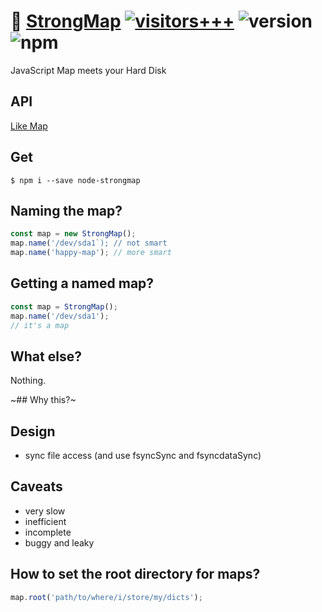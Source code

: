 # :dvd: [StrongMap](https://github.com/c9fe/StrongMap) [![visitors+++](https://hits.seeyoufarm.com/api/count/incr/badge.svg?url=https%3A%2F%2Fgithub.com%2Fc9fe%2FStrongMap&count_bg=%2379C83D&title_bg=%23555555&icon=&icon_color=%23E7E7E7&title=%28today%2Ftotal%29%20visitors%2B%2B%2B%20since%20Dec%201%202020&edge_flat=false)](https://hits.seeyoufarm.com) ![version](https://img.shields.io/npm/v/sirdb?label=version) ![npm](https://img.shields.io/npm/dt/node-strongmap)

JavaScript Map meets your Hard Disk

## API

[Like Map](https://developer.mozilla.org/en-US/docs/Web/JavaScript/Reference/Global_Objects/Map)

## Get

```console
$ npm i --save node-strongmap
```

## Naming the map?

```js
const map = new StrongMap();
map.name('/dev/sda1`); // not smart
map.name('happy-map'); // more smart
```

## Getting a named map?

```js
const map = StrongMap();
map.name('/dev/sda1');
// it's a map
```

## What else?

Nothing. 

~## Why this?~

## Design

- sync file access (and use fsyncSync and fsyncdataSync)

## Caveats

- very slow
- inefficient
- incomplete
- buggy and leaky

## How to set the root directory for maps?

```js
map.root('path/to/where/i/store/my/dicts');
```
